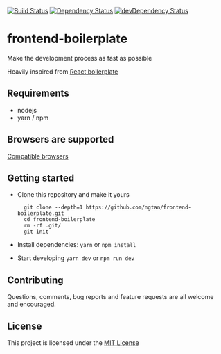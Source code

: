 [![Build Status](https://travis-ci.com/ngtan/frontend-boilerplate.svg)](https://travis-ci.com/ngtan/frontend-boilerplate)
[![Dependency Status](https://david-dm.org/ngtan/frontend-boilerplate.svg)](https://david-dm.org/ngtan/frontend-boilerplate)
[![devDependency Status](https://david-dm.org/ngtan/frontend-boilerplate/dev-status.svg)](https://david-dm.org/ngtan/frontend-boilerplate/?type=dev)

# frontend-boilerplate
Make the development process as fast as possible

Heavily inspired from [React boilerplate](https://github.com/react-boilerplate/react-boilerplate)

## Requirements
  - nodejs
  - yarn / npm

## Browsers are supported
[Compatible browsers](http://browserl.ist/?q=IE+%3E%3D+9%2C+last+2+versions)

## Getting started
- Clone this repository and make it yours
  ```
    git clone --depth=1 https://github.com/ngtan/frontend-boilerplate.git
    cd frontend-boilerplate
    rm -rf .git/
    git init
  ```

- Install dependencies:
  `yarn` or `npm install`

- Start developing
  `yarn dev` or `npm run dev`

## Contributing
Questions, comments, bug reports and feature requests are all welcome and encouraged.

## License
This project is licensed under the [MIT License](https://github.com/ngtan/frontend-boilerplate/blob/master/LICENSE)
